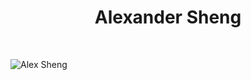 <h1 align="center">Alexander Sheng</h1>
<br>

![Alex Sheng](https://github.com/intrepidbird/intrepidbird/assets/140008493/7aa9be61-85ca-4b75-974d-e13d8a2bafe0)


<!---
realrealAlexS/realrealAlexS is a ✨ special ✨ repository because its `README.md` (this file) appears on your GitHub profile.
You can click the Preview link to take a look at your changes.
--->
